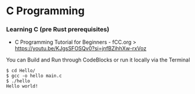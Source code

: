 # C Programming

### Learning C (pre Rust prerequisites)

- C Programming Tutorial for Beginners - fCC.org > https://youtu.be/KJgsSFOSQv0?si=jnfBZihhXw-rxVoz

You can Build and Run through CodeBlocks or run it locally via the Terminal
```
$ cd Hello/
$ gcc -o hello main.c 
$ ./hello 
Hello world!
```
